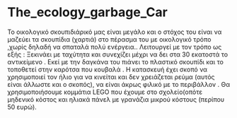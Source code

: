 # The_ecology_garbage_Car
Το οικολογικό σκουπιδιάρικό μας είναι μεγάλο και ο στόχος του είναι να μαζεύει τα σκουπίδια (χαρτιά) στο πέρασμα του με 
οικολογικό τρόπο ,χωρίς δηλαδή να σπαταλά πολύ ενέργεια..
Λειτουργεί με τον τρόπο ως εξής : 
Ξεκινάει με ταχύτητα και συνεχίζει μέχρι να δει στα 30 εκατοστά το αντικείμενο . 
Εκεί με την δαγκάνα του πιάνει το πλαστικό σκουπίδι και το τοποθετεί στην καρότσα που κουβαλά . Η κατασκευή έχει σκοπό να 
χρησιμοποιεί τον ήλιο για να κινείται και δεν χρειάζεται ρεύμα (αυτός είναι άλλωστε και ο σκοπός),
να είναι άκρως φιλικό με το περιβάλλον .
Θα χρησιμοποιήσουμε κομμάτια LEGO που έχουμε στο σχολείο(οπότε μηδενικό κόστος και ηλιακά πάνελ με γρανάζια μικρού κόστους 
(περίπου 50 ευρώ).
